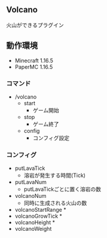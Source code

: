 ## Volcano

火山ができるプラグイン

## 動作環境

- Minecraft 1.16.5
- PaperMC 1.16.5

### コマンド

* /volcano
  * start 
    * ゲーム開始
  * stop
    * ゲーム終了
  * config
    * コンフィグ設定

### コンフィグ

* putLavaTick
  * 溶岩が発生する時間(Tick)
* putLavaNum
  * putLavaTickごとに置く溶岩の数
* volcanoNum
  * 同時に生成される火山の数
* volcanoStartRange
  * 
* volcanoGrowTick
  * 
* volcanoHeight
  * 
* volcanoWeight

### 
